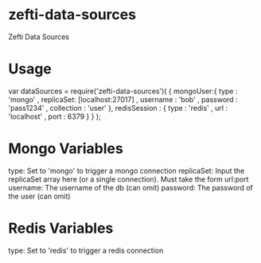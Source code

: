 zefti-data-sources
==================

Zefti Data Sources

Usage
=====
var dataSources = require('zefti-data-sources')(
  {
    mongoUser:{
        type : 'mongo'
      , replicaSet: [localhost:27017]
      , username : 'bob'
      , password : 'pass1234'
      , collection : 'user'
    },
    redisSession : {
        type : 'redis'
      , url : 'localhost'
      , port : 6379
    }
  }
);

Mongo Variables
===============
type: Set to 'mongo' to trigger a mongo connection
replicaSet: Input the replicaSet array here (or a single connection).  Must take the form url:port
username: The username of the db (can omit)
password: The password of the user (can omit)

Redis Variables
===============
type: Set to 'redis' to trigger a redis connection

